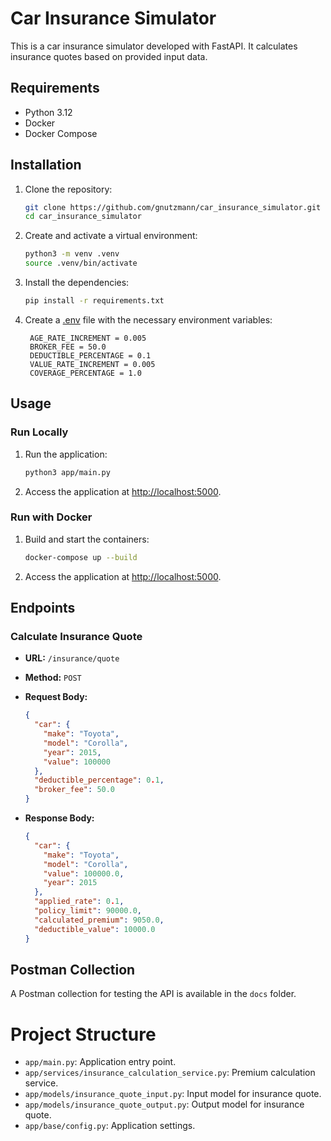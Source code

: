 # Car Insurance Simulator

This is a car insurance simulator developed with FastAPI. It calculates insurance quotes based on provided input data.

## Requirements

- Python 3.12
- Docker
- Docker Compose

## Installation

1. Clone the repository:

   ```sh
   git clone https://github.com/gnutzmann/car_insurance_simulator.git
   cd car_insurance_simulator
   ```

2. Create and activate a virtual environment:

   ```sh
   python3 -m venv .venv
   source .venv/bin/activate
   ```

3. Install the dependencies:

   ```sh
   pip install -r requirements.txt
   ```

4. Create a [.env](http://_vscodecontentref_/1) file with the necessary environment variables:

   ```env
    AGE_RATE_INCREMENT = 0.005
    BROKER_FEE = 50.0
    DEDUCTIBLE_PERCENTAGE = 0.1
    VALUE_RATE_INCREMENT = 0.005
    COVERAGE_PERCENTAGE = 1.0
   ```

## Usage

### Run Locally

1. Run the application:

   ```sh
   python3 app/main.py
   ```

2. Access the application at [http://localhost:5000](http://localhost:5000).

### Run with Docker

1. Build and start the containers:

   ```sh
   docker-compose up --build
   ```

2. Access the application at [http://localhost:5000](http://localhost:5000).

## Endpoints

### Calculate Insurance Quote

- **URL:** `/insurance/quote`
- **Method:** `POST`
- **Request Body:**

  ```json
  {
    "car": {
      "make": "Toyota",
      "model": "Corolla",
      "year": 2015,
      "value": 100000
    },
    "deductible_percentage": 0.1,
    "broker_fee": 50.0
  }
  ```

- **Response Body:**

  ```json
  {
    "car": {
      "make": "Toyota",
      "model": "Corolla",
      "value": 100000.0,
      "year": 2015
    },
    "applied_rate": 0.1,
    "policy_limit": 90000.0,
    "calculated_premium": 9050.0,
    "deductible_value": 10000.0
  }
  ```

## Postman Collection

A Postman collection for testing the API is available in the `docs` folder.

# Project Structure

- `app/main.py`: Application entry point.
- `app/services/insurance_calculation_service.py`: Premium calculation service.
- `app/models/insurance_quote_input.py`: Input model for insurance quote.
- `app/models/insurance_quote_output.py`: Output model for insurance quote.
- `app/base/config.py`: Application settings.
